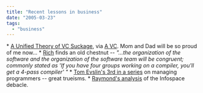 ```yaml
---
title: "Recent lessons in business"
date: "2005-03-23"
tags: 
  - "business"
---
```


\* [A Unified Theory of VC Suckage](http://www.paulgraham.com/venturecapital.html), via [A VC](http://avc.blogs.com/a_vc/2005/03/we_suck_less.html). Mom and Dad will be so proud of me now... \* [Rich](http://www.tongfamily.com/2005/03/22/conways_law.html) finds an old chestnut -- _"...the organization of the software and the organization of the software team will be congruent; commonly stated as 'If you have four groups working on a compiler, you'll get a 4-pass compiler' "_ \* [Tom Evslin's 3rd in a series](http://blog.tomevslin.com/2005/03/managing_progra_2.html) on managing programmers -- great trueisms. \* [Raymond's analysis](http://blogs.msdn.com/oldnewthing/archive/2005/03/14/395274.aspx) of the Infospace debacle.
